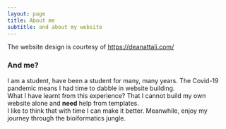 ```yaml
---
layout: page
title: About me
subtitle: and about my website
---
```


The website design is courtesy of https://deanattali.com/

### And me?
I am a student, have been a student for many, many years. The Covid-19 pandemic means I had time to dabble in website building.  
What I have learnt from this experience? That I cannot build my own website alone and **need** help from templates.  
I like to think that with time I can make it better. Meanwhile, enjoy my journey through the bioiformatics jungle.
